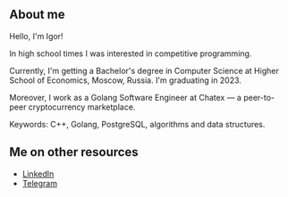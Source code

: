 ## About me

Hello, I'm Igor!

In high school times I was interested in competitive programming.

Currently, I'm getting a Bachelor's degree in Computer Science at Higher School of Economics, Moscow, Russia. I'm graduating in 2023.

Moreover, I work as a Golang Software Engineer at Chatex &mdash; a peer-to-peer cryptocurrency marketplace.

Keywords: C++, Golang, PostgreSQL, algorithms and data structures.

## Me on other resources
- [LinkedIn](https://www.linkedin.com/in/baliukigor)
- [Telegram](https://t.me/lodthe)
